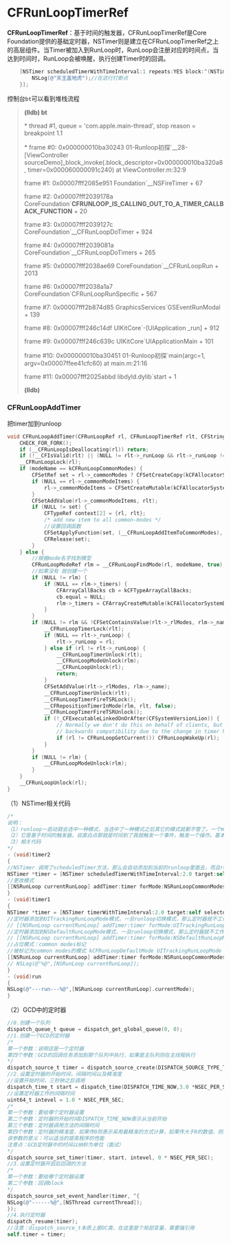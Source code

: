 # CFRunLoopTimerRef

**CFRunLoopTimerRef**：基于时间的触发器，CFRunLoopTimerRef是Core Foundation提供的基础定时器，NSTimer则是建立在CFRunLoopTimerRef之上的高层组件。当Timer被加入到RunLoop时，RunLoop会注册对应的时间点，当达到时间时，RunLoop会被唤醒，执行创建Timer时的回调。

```objective-c
    [NSTimer scheduledTimerWithTimeInterval:1 repeats:YES block:^(NSTimer * _Nonnull timer) {
        NSLog(@"天王盖地虎");//在这行打断点
    }];
```

控制台`bt`可以看到堆栈流程

>**(lldb) bt**
>
>\* thread #1, queue = 'com.apple.main-thread', stop reason = breakpoint 1.1
>
>\* frame #0: 0x000000010ba30243 01-Runloop初探`__28-[ViewController sourceDemo]_block_invoke(.block_descriptor=0x000000010ba320a8, timer=0x000060000091c240) at ViewController.m:32:9
>
>frame #1: 0x00007fff2085e951 Foundation`__NSFireTimer + 67
>
>frame #2: 0x00007fff2039178a CoreFoundation`__CFRUNLOOP_IS_CALLING_OUT_TO_A_TIMER_CALLBACK_FUNCTION__ + 20
>
>frame #3: 0x00007fff2039127c CoreFoundation`__CFRunLoopDoTimer + 924
>
>frame #4: 0x00007fff2039081a CoreFoundation`__CFRunLoopDoTimers + 265
>
>frame #5: 0x00007fff2038ae69 CoreFoundation`__CFRunLoopRun + 2013
>
>frame #6: 0x00007fff2038a1a7 CoreFoundation`CFRunLoopRunSpecific + 567
>
>frame #7: 0x00007fff2b874d85 GraphicsServices`GSEventRunModal + 139
>
>frame #8: 0x00007fff246c14df UIKitCore`-[UIApplication _run] + 912
>
>frame #9: 0x00007fff246c639c UIKitCore`UIApplicationMain + 101
>
>frame #10: 0x000000010ba30451 01-Runloop初探`main(argc=1, argv=0x00007ffee41cfc60) at main.m:21:16
>
>frame #11: 0x00007fff2025abbd libdyld.dylib`start + 1
>
>**(lldb)** 

### CFRunLoopAddTimer

把timer加到runloop

```c
void CFRunLoopAddTimer(CFRunLoopRef rl, CFRunLoopTimerRef rlt, CFStringRef modeName) {
    CHECK_FOR_FORK();
    if (__CFRunLoopIsDeallocating(rl)) return;
    if (!__CFIsValid(rlt) || (NULL != rlt->_runLoop && rlt->_runLoop != rl)) return;
    __CFRunLoopLock(rl);
    if (modeName == kCFRunLoopCommonModes) {
        CFSetRef set = rl->_commonModes ? CFSetCreateCopy(kCFAllocatorSystemDefault, rl->_commonModes) : NULL;
        if (NULL == rl->_commonModeItems) {
            rl->_commonModeItems = CFSetCreateMutable(kCFAllocatorSystemDefault, 0, &kCFTypeSetCallBacks);
        }
        CFSetAddValue(rl->_commonModeItems, rlt);
        if (NULL != set) {
            CFTypeRef context[2] = {rl, rlt};
            /* add new item to all common-modes */
            //设置回调函数
            CFSetApplyFunction(set, (__CFRunLoopAddItemToCommonModes), (void *)context);
            CFRelease(set);
        }
    } else {
        //根据mode名字找到模型
        CFRunLoopModeRef rlm = __CFRunLoopFindMode(rl, modeName, true);
        //如果没有 就创建一个
        if (NULL != rlm) {
            if (NULL == rlm->_timers) {
                CFArrayCallBacks cb = kCFTypeArrayCallBacks;
                cb.equal = NULL;
                rlm->_timers = CFArrayCreateMutable(kCFAllocatorSystemDefault, 0, &cb);
            }
        }
        if (NULL != rlm && !CFSetContainsValue(rlt->_rlModes, rlm->_name)) {
            __CFRunLoopTimerLock(rlt);
            if (NULL == rlt->_runLoop) {
                rlt->_runLoop = rl;
            } else if (rl != rlt->_runLoop) {
                __CFRunLoopTimerUnlock(rlt);
                __CFRunLoopModeUnlock(rlm);
                __CFRunLoopUnlock(rl);
                return;
            }
            CFSetAddValue(rlt->_rlModes, rlm->_name);
            __CFRunLoopTimerUnlock(rlt);
            __CFRunLoopTimerFireTSRLock();
            __CFRepositionTimerInMode(rlm, rlt, false);
            __CFRunLoopTimerFireTSRUnlock();
            if (!_CFExecutableLinkedOnOrAfter(CFSystemVersionLion)) {
                // Normally we don't do this on behalf of clients, but for
                // backwards compatibility due to the change in timer handling...
                if (rl != CFRunLoopGetCurrent()) CFRunLoopWakeUp(rl);
            }
        }
        if (NULL != rlm) {
            __CFRunLoopModeUnlock(rlm);
        }
    }
    __CFRunLoopUnlock(rl);
}
```

（1）NSTimer相关代码

```objective-c
/*
说明：
（1）runloop一启动就会选中一种模式，当选中了一种模式之后其它的模式就都不管了。一个mode里面可以添加多个NSTimer,也就是说以后当创建NSTimer的时候，可以指定它是在什么模式下运行的。
（2）它是基于时间的触发器，说直白点那就是时间到了我就触发一个事件，触发一个操作。基本上说的就是NSTimer
（3）相关代码
*/
- (void)timer2
{
//NSTimer 调用了scheduledTimer方法，那么会自动添加到当前的runloop里面去，而且runloop的运行模式kCFRunLoopDefaultMode
NSTimer *timer = [NSTimer scheduledTimerWithTimeInterval:2.0 target:self selector:@selector(run) userInfo:nil repeats:YES];
//更改模式
[[NSRunLoop currentRunLoop] addTimer:timer forMode:NSRunLoopCommonModes];
}
- (void)timer1
{
NSTimer *timer = [NSTimer timerWithTimeInterval:2.0 target:self selector:@selector(run) userInfo:nil repeats:YES];
//定时器添加到UITrackingRunLoopMode模式，一旦runloop切换模式，那么定时器就不工作
// [[NSRunLoop currentRunLoop] addTimer:timer forMode:UITrackingRunLoopMode];
//定时器添加到NSDefaultRunLoopMode模式，一旦runloop切换模式，那么定时器就不工作
// [[NSRunLoop currentRunLoop] addTimer:timer forMode:NSDefaultRunLoopMode];
//占位模式：common modes标记
//被标记为common modes的模式 kCFRunLoopDefaultMode UITrackingRunLoopMode
[[NSRunLoop currentRunLoop] addTimer:timer forMode:NSRunLoopCommonModes];
// NSLog(@"%@",[NSRunLoop currentRunLoop]);
}
- (void)run
{
NSLog(@"---run---%@",[NSRunLoop currentRunLoop].currentMode);
}
```

（2）GCD中的定时器

```objective-c
//0.创建一个队列
dispatch_queue_t queue = dispatch_get_global_queue(0, 0);
//1.创建一个GCD的定时器
/*
第一个参数：说明这是一个定时器
第四个参数：GCD的回调任务添加到那个队列中执行，如果是主队列则在主线程执行
*/
dispatch_source_t timer = dispatch_source_create(DISPATCH_SOURCE_TYPE_TIMER, 0, 0, queue);
//2.设置定时器的开始时间，间隔时间以及精准度
//设置开始时间，三秒钟之后调用
dispatch_time_t start = dispatch_time(DISPATCH_TIME_NOW,3.0 *NSEC_PER_SEC);
//设置定时器工作的间隔时间
uint64_t intevel = 1.0 * NSEC_PER_SEC;
/*
第一个参数：要给哪个定时器设置
第二个参数：定时器的开始时间DISPATCH_TIME_NOW表示从当前开始
第三个参数：定时器调用方法的间隔时间
第四个参数：定时器的精准度，如果传0则表示采用最精准的方式计算，如果传大于0的数值，则表示该定时切换i可以接收该值范围内的误差，通常传0
该参数的意义：可以适当的提高程序的性能
注意点：GCD定时器中的时间以纳秒为单位（面试）
*/
dispatch_source_set_timer(timer, start, intevel, 0 * NSEC_PER_SEC);
//3.设置定时器开启后回调的方法
/*
第一个参数：要给哪个定时器设置
第二个参数：回调block
*/
dispatch_source_set_event_handler(timer, ^{
NSLog(@"------%@",[NSThread currentThread]);
});
//4.执行定时器
dispatch_resume(timer);
//注意：dispatch_source_t本质上是OC类，在这里是个局部变量，需要强引用
self.timer = timer;
```

